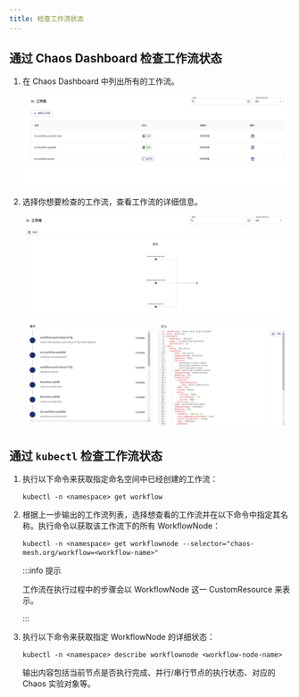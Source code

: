 ```yaml
---
title: 检查工作流状态
---
```


## 通过 Chaos Dashboard 检查工作流状态

1. 在 Chaos Dashboard 中列出所有的工作流。

   ![List Workflows On Dashboard](./img/list-workflow-on-dashboard.png)

2. 选择你想要检查的工作流，查看工作流的详细信息。

   ![Workflow Status On Dashboard](./img/workflow-status-on-dashboard.png)

## 通过 `kubectl` 检查工作流状态

1. 执行以下命令来获取指定命名空间中已经创建的工作流：

   ```shell
   kubectl -n <namespace> get workflow
   ```

2. 根据上一步输出的工作流列表，选择想查看的工作流并在以下命令中指定其名称。执行命令以获取该工作流下的所有 WorkflowNode：

   ```shell
   kubectl -n <namespace> get workflownode --selector="chaos-mesh.org/workflow=<workflow-name>"
   ```

   :::info 提示

   工作流在执行过程中的步骤会以 WorkflowNode 这一 CustomResource 来表示。

   :::

3. 执行以下命令来获取指定 WorkflowNode 的详细状态：

   ```shell
   kubectl -n <namespace> describe workflownode <workflow-node-name>
   ```

   输出内容包括当前节点是否执行完成、并行/串行节点的执行状态、对应的 Chaos 实验对象等。

